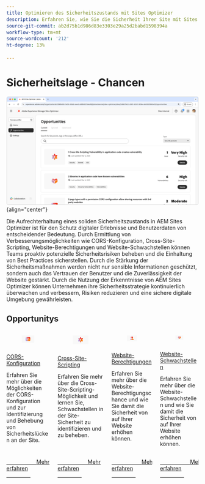 ```yaml
---
title: Optimieren des Sicherheitszustands mit Sites Optimizer
description: Erfahren Sie, wie Sie die Sicherheit Ihrer Site mit Sites Optimizer verbessern können.
source-git-commit: ab2d75b1d986d83e3303e29a25d2babd1598394a
workflow-type: tm+mt
source-wordcount: '212'
ht-degree: 13%

---
```



# Sicherheitslage - Chancen

![Chancen für die Sicherheitslage](./assets/security-posture/hero.png){align="center"}

Die Aufrechterhaltung eines soliden Sicherheitszustands in AEM Sites Optimizer ist für den Schutz digitaler Erlebnisse und Benutzerdaten von entscheidender Bedeutung. Durch Ermittlung von Verbesserungsmöglichkeiten wie CORS-Konfiguration, Cross-Site-Scripting, Website-Berechtigungen und Website-Schwachstellen können Teams proaktiv potenzielle Sicherheitsrisiken beheben und die Einhaltung von Best Practices sicherstellen. Durch die Stärkung der Sicherheitsmaßnahmen werden nicht nur sensible Informationen geschützt, sondern auch das Vertrauen der Benutzer und die Zuverlässigkeit der Website gestärkt. Durch die Nutzung der Erkenntnisse von AEM Sites Optimizer können Unternehmen ihre Sicherheitsstrategie kontinuierlich überwachen und verbessern, Risiken reduzieren und eine sichere digitale Umgebung gewährleisten.

## Opportunitys


<!-- CARDS

* ../documentation/opportunities/cors-configuration.md
  {title=CORS configuration}
  {image=../assets/common/card-code.png}
* ../documentation/opportunities/cross-site-scripting.md
  {title=Cross-site scripting}
  {image=../assets/common/card-gear.png}
* ../documentation/opportunities/website-permissions.md  
  {title=Website permissions}
  {image=../assets/common/card-people.png}
* ../documentation/opportunities//website-vulnerabilities.md
  {title=Website vulnerabilities}
  {image=../assets/common/card-puzzle.png}

-->
<!-- START CARDS HTML - DO NOT MODIFY BY HAND -->
<div class="columns">
    <div class="column is-half-tablet is-half-desktop is-one-third-widescreen" aria-label="CORS configuration">
        <div class="card" style="height: 100%; display: flex; flex-direction: column; height: 100%;">
            <div class="card-image">
                <figure class="image x-is-16by9">
                    <a href="../documentation/opportunities/cors-configuration.md" title="CORS-Konfiguration" target="_blank" rel="referrer">
                        <img class="is-bordered-r-small" src="../assets/common/card-code.png" alt="CORS-Konfiguration"
                             style="width: 100%; aspect-ratio: 16 / 9; object-fit: cover; overflow: hidden; display: block; margin: auto;">
                    </a>
                </figure>
            </div>
            <div class="card-content is-padded-small" style="display: flex; flex-direction: column; flex-grow: 1; justify-content: space-between;">
                <div class="top-card-content">
                    <p class="headline is-size-6 has-text-weight-bold">
                        <a href="../documentation/opportunities/cors-configuration.md" target="_blank" rel="referrer" title="CORS-Konfiguration">CORS-Konfiguration</a>
                    </p>
                    <p class="is-size-6">Erfahren Sie mehr über die Möglichkeiten der CORS-Konfiguration und zur Identifizierung und Behebung von Sicherheitslücken an der Site.</p>
                </div>
                <a href="../documentation/opportunities/cors-configuration.md" target="_blank" rel="referrer" class="spectrum-Button spectrum-Button--outline spectrum-Button--primary spectrum-Button--sizeM" style="align-self: flex-start; margin-top: 1rem;">
                    <span class="spectrum-Button-label has-no-wrap has-text-weight-bold">Mehr erfahren</span>
                </a>
            </div>
        </div>
    </div>
    <div class="column is-half-tablet is-half-desktop is-one-third-widescreen" aria-label="Cross-site scripting">
        <div class="card" style="height: 100%; display: flex; flex-direction: column; height: 100%;">
            <div class="card-image">
                <figure class="image x-is-16by9">
                    <a href="../documentation/opportunities/cross-site-scripting.md" title="Cross-Site-Scripting" target="_blank" rel="referrer">
                        <img class="is-bordered-r-small" src="../assets/common/card-gear.png" alt="Cross-Site-Scripting"
                             style="width: 100%; aspect-ratio: 16 / 9; object-fit: cover; overflow: hidden; display: block; margin: auto;">
                    </a>
                </figure>
            </div>
            <div class="card-content is-padded-small" style="display: flex; flex-direction: column; flex-grow: 1; justify-content: space-between;">
                <div class="top-card-content">
                    <p class="headline is-size-6 has-text-weight-bold">
                        <a href="../documentation/opportunities/cross-site-scripting.md" target="_blank" rel="referrer" title="Cross-Site-Scripting">Cross-Site-Scripting</a>
                    </p>
                    <p class="is-size-6">Erfahren Sie mehr über die Cross-Site-Scripting-Möglichkeit und lernen Sie, Schwachstellen in der Site-Sicherheit zu identifizieren und zu beheben.</p>
                </div>
                <a href="../documentation/opportunities/cross-site-scripting.md" target="_blank" rel="referrer" class="spectrum-Button spectrum-Button--outline spectrum-Button--primary spectrum-Button--sizeM" style="align-self: flex-start; margin-top: 1rem;">
                    <span class="spectrum-Button-label has-no-wrap has-text-weight-bold">Mehr erfahren</span>
                </a>
            </div>
        </div>
    </div>
    <div class="column is-half-tablet is-half-desktop is-one-third-widescreen" aria-label="Website permissions">
        <div class="card" style="height: 100%; display: flex; flex-direction: column; height: 100%;">
            <div class="card-image">
                <figure class="image x-is-16by9">
                    <a href="../documentation/opportunities/website-permissions.md" title="Website-Berechtigungen" target="_blank" rel="referrer">
                        <img class="is-bordered-r-small" src="../assets/common/card-people.png" alt="Website-Berechtigungen"
                             style="width: 100%; aspect-ratio: 16 / 9; object-fit: cover; overflow: hidden; display: block; margin: auto;">
                    </a>
                </figure>
            </div>
            <div class="card-content is-padded-small" style="display: flex; flex-direction: column; flex-grow: 1; justify-content: space-between;">
                <div class="top-card-content">
                    <p class="headline is-size-6 has-text-weight-bold">
                        <a href="../documentation/opportunities/website-permissions.md" target="_blank" rel="referrer" title="Website-Berechtigungen">Website-Berechtigungen</a>
                    </p>
                    <p class="is-size-6">Erfahren Sie mehr über die Website-Berechtigungschance und wie Sie damit die Sicherheit von auf Ihrer Website erhöhen können.</p>
                </div>
                <a href="../documentation/opportunities/website-permissions.md" target="_blank" rel="referrer" class="spectrum-Button spectrum-Button--outline spectrum-Button--primary spectrum-Button--sizeM" style="align-self: flex-start; margin-top: 1rem;">
                    <span class="spectrum-Button-label has-no-wrap has-text-weight-bold">Mehr erfahren</span>
                </a>
            </div>
        </div>
    </div>
    <div class="column is-half-tablet is-half-desktop is-one-third-widescreen" aria-label="Website vulnerabilities">
        <div class="card" style="height: 100%; display: flex; flex-direction: column; height: 100%;">
            <div class="card-image">
                <figure class="image x-is-16by9">
                    <a href="../documentation/opportunities//website-vulnerabilities.md" title="Website-Schwachstellen" target="_blank" rel="referrer">
                        <img class="is-bordered-r-small" src="../assets/common/card-puzzle.png" alt="Website-Schwachstellen"
                             style="width: 100%; aspect-ratio: 16 / 9; object-fit: cover; overflow: hidden; display: block; margin: auto;">
                    </a>
                </figure>
            </div>
            <div class="card-content is-padded-small" style="display: flex; flex-direction: column; flex-grow: 1; justify-content: space-between;">
                <div class="top-card-content">
                    <p class="headline is-size-6 has-text-weight-bold">
                        <a href="../documentation/opportunities//website-vulnerabilities.md" target="_blank" rel="referrer" title="Website-Schwachstellen">Website-Schwachstellen</a>
                    </p>
                    <p class="is-size-6">Erfahren Sie mehr über die Website-Schwachstellen und wie Sie damit die Sicherheit von auf Ihrer Website erhöhen können.</p>
                </div>
                <a href="../documentation/opportunities//website-vulnerabilities.md" target="_blank" rel="referrer" class="spectrum-Button spectrum-Button--outline spectrum-Button--primary spectrum-Button--sizeM" style="align-self: flex-start; margin-top: 1rem;">
                    <span class="spectrum-Button-label has-no-wrap has-text-weight-bold">Mehr erfahren</span>
                </a>
            </div>
        </div>
    </div>
</div>
<!-- END CARDS HTML - DO NOT MODIFY BY HAND -->


